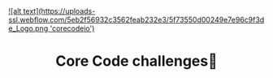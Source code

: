 <a href="https://www.core-code.io/">
![alt text](https://uploads-ssl.webflow.com/5eb2f56932c3562feab232e3/5f73550d00249e7e96c9f3de_Logo.png 'corecodeio')
</a>

<h1 align="center">Core Code challenges🫡</h1>

